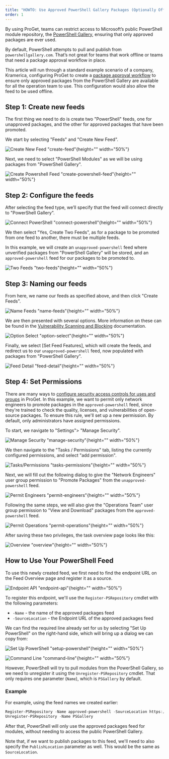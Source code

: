 ```yaml
---
title: "HOWTO: Use Approved PowerShell Gallery Packages (Optionally Offline)"
order: 1
---
```



By using ProGet, teams can restrict access to Microsoft’s public PowerShell module repository, the [PowerShell Gallery](https://www.powershellgallery.com/), ensuring that only approved packages are ever used.

By default, PowerShell attempts to pull and publish from `powershellgallery.com`. That’s not great for teams that work offline or teams that need a package approval workflow in place.

This article will run through a standard example scenario of a company, Kramerica, configuring ProGet to create a [package approval workflow](https://blog.inedo.com/nuget/package-approval-workflow) to ensure only approved packages from the PowerShell Gallery are available for all the operation team to use. This configuration would also allow the feed to be used offline.

## Step 1: Create new feeds

The first thing we need to do is create two "PowerShell" feeds, one for unapproved packages, and the other for approved packages that have been promoted.

We start by selecting "Feeds" and "Create New Feed".

![Create New Feed "create-feed"](/resources/docs/proget-feeds-createnewfeed.png){height="" width="50%"}

Next, we need to select "PowerShell Modules" as we will be using packages from "PowerShell Gallery".

![Create Powershell Feed "create-powershell-feed"](/resources/docs/proget-newfeed-powershellselect.png){height="" width="50%"}

## Step 2: Configure the feeds

After selecting the feed type, we’ll specify that the feed will connect directly to "PowerShell Gallery".

![Connect PowerShell "connect-powershell"](/resources/docs/proget-powershell-connecttoorg.png){height="" width="50%"}

We then select "Yes, Create Two Feeds", as for a package to be promoted from one feed to another, there must be multiple feeds.

In this example, we will create an `unapproved-powershell` feed where unverified packages from "PowerShell Gallery" will be stored, and an `approved-powershell` feed for our packages to be promoted to.

![Two Feeds "two-feeds"](/resources/docs/proget-powershell-twofeeds.png){height="" width="50%"}

## Step 3: Naming our feeds

From here, we name our feeds as specified above, and then click "Create Feeds".

![Name Feeds "name-feeds"](/resources/docs/proget-powershell-namefeeds.png){height="" width="50%"}

We are then presented with several options. More information on these can be found in the [Vulnerability Scanning and Blocking](/docs/proget/sca/vulnerabilities) documentation.

![Option Select "option-select"](/resources/docs/proget-powershell-newfeedoptions.png){height="" width="50%"}

Finally, we select [Set Feed Features], which will create the feeds, and redirect us to our `unapproved-powershell` feed, now populated with packages from "PowerShell Gallery".

![Feed Detail "feed-detail"](/resources/docs/proget-powershellunapproved-feed.png){height="" width="50%"}

## Step 4: Set Permissions

There are many ways to [configure security access controls for uses and groups](/docs/proget/administration-security) in ProGet. In this example, we want to permit only network engineers to promote packages in the `approved-powershell` feed, since they're trained to check the quality, licenses, and vulnerabilities of open-source packages. To ensure this rule, we'll set up a new permission. By default, only administrators have assigned permissions.

To start, we navigate to "Settings"> "Manage Security".

![Manage Security "manage-security"](/resources/docs/proget-settings-managesecurity.png){height="" width="50%"}

We then navigate to the "Tasks / Permissions" tab, listing the currently configured permissions, and select "add permission".

![Tasks/Permissions "tasks-permissions"](/resources/docs/proget-taskspermissions-add.png){height="" width="50%"}

Next, we will fill out the following dialog to give the "Network Engineers" user group permission to "Promote Packages" from the `unapproved-powershell` feed.

![Permit Engineers "permit-engineers"](/resources/docs/proget-powershellunapproved-permitengineers.png){height="" width="50%"}

Following the same steps, we will also give the "Operations Team" user group permission to "View and Download" packages from the `approved-powershell` feed.

![Permit Operations "permit-operations"](/resources/docs/proget-powershellapproved-permitops.png){height="" width="50%"}

After saving these two privileges, the task overview page looks like this:

![Overview "overview"](/resources/docs/proget-taskspermissions-powershelladded.png){height="" width="50%"}

## How to Use Your PowerShell Feed

To use this newly created feed, we first need to find the endpoint URL on the Feed Overview page and register it as a source.

![Endpoint API "endpoint-api"](/resources/docs/proget-powershellapproved-endpoint.png){height="" width="50%"}

To register this endpoint, we'll use the `Register-PSRepository` cmdlet with the following parameters:

- `-Name` - the name of the approved packages feed
- `-SourceLocation` - the Endpoint URL of the approved packages feed

We can find the required line already set for us by selecting "Set Up PowerShell" on the right-hand side, which will bring up a dialog we can copy from:

![Set Up PowerShell "setup-powershell"](/resources/docs/proget-powershellapproved-setupselect.png){height="" width="50%"}

![Command Line "command-line"](/resources/docs/proget-powershell-setup.png){height="" width="50%"}

However, PowerShell will try to pull modules from the PowerShell Gallery, so we need to unregister it using the `Unregister-PSRepository` cmdlet. That only requires one parameter (`Name`), which is `PSGallery` by default.

### Example

For example, using the feed names we created earlier:

```powershell
Register-PSRepository -Name approved-powershell -SourceLocation https://«host-name»/nuget/approved-powershell
Unregister-PSRepository -Name PSGallery
```

After that, PowerShell will only use the approved packages feed for modules, without needing to access the public PowerShell Gallery.

Note that, if we want to publish packages to this feed, we'll need to also specify the `PublishLocation` parameter as well. This would be the same as `SourceLocation`.